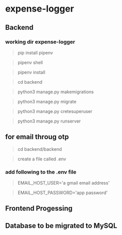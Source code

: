 # expense-logger

## Backend

### working dir expense-logger

> pip install pipenv

> pipenv shell

> pipenv install

> cd backend

> python3 manage.py makemigrations

> python3 manage.py migrate

> python3 manage.py cretesuperuser

> python3 manage.py runserver

## for email throug otp

> cd backend/backend

> create a file called .env

### add following to the .env file

> EMAIL_HOST_USER='a gmail email address'

> EMAIL_HOST_PASSWORD='app password'

## Frontend Progessing

## Database to be migrated to MySQL
